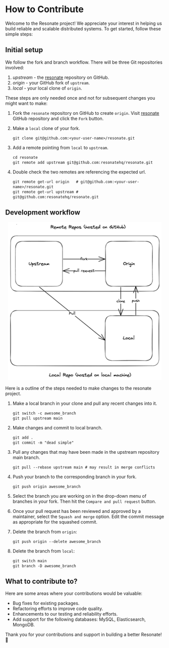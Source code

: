 # How to Contribute

Welcome to the Resonate project! We appreciate your interest in helping us build reliable 
and scalable distributed systems. To get started, follow these simple steps:

## Initial setup

We follow the fork and branch workflow. There will be three Git repositories involved:

1.  *upstream* - the [resonate](https://github.com/resonatehq/resonate) repository on GitHub.
2.  *origin* - your GitHub fork of `upstream`. 
3.  *local* - your local clone of `origin`. 

These steps are only needed once and not for subsequent changes you might want to make:

1. Fork the `resonate` repository on GitHub to create `origin`.
   Visit [resonate](https://github.com/resonatehq/resonate) GitHub repository and click the `Fork` button.

2. Make a `local` clone of your fork.

    ```shell
    git clone git@github.com:<your-user-name>/resonate.git
    ```

3. Add a remote pointing from `local` to `upstream`.

    ```shell
    cd resonate
    git remote add upstream git@github.com:resonatehq/resonate.git
    ```
4. Double check the two remotes are referencing the expected url.

    ```shell
    git remote get-url origin   # git@github.com:<your-user-name>/resonate.git
    git remote get-url upstream # git@github.com:resonatehq/resonate.git
    ```

## Development workflow

<p align="center">
    <img height="500"src="./docs/img/contributing.jpg">
</p>

Here is a outline of the steps needed to make changes to the resonate
project.


1. Make a local branch in your clone and pull any recent changes into it.

   ```shell
   git switch -c awesome_branch  
   git pull upstream main
   ```

2. Make changes and commit to local branch.

   ```shell
   git add .
   git commit -m "dead simple"
   ```

3. Pull any changes that may have been made in the upstream repository
   main branch.

   ```shell
   git pull --rebase upstream main # may result in merge conflicts
   ```

4. Push your branch to the corresponding branch in your fork.

   ```shell
   git push origin awesome_branch
   ```

5. Select the branch you are working on in the drop-down menu of branches in
   your fork. Then hit the `Compare and pull request` button.

6. Once your pull request has been reviewed and approved by a maintainer, select 
   the `Squash and merge` option. Edit the commit message as appropriate for the 
   squashed commit.

7. Delete the branch from `origin`:

    ```
    git push origin --delete awesome_branch
    ```

8. Delete the branch from `local`:

    ```
    git switch main
    git branch -D awesome_branch
    ```

## What to contribute to?

Here are some areas where your contributions would be valuable:

* Bug fixes for existing packages.
* Refactoring efforts to improve code quality.
* Enhancements to our testing and reliability efforts.
* Add support for the following databases: MySQL, Elasticsearch, MongoDB.

Thank you for your contributions and support in building a better Resonate! 🚀